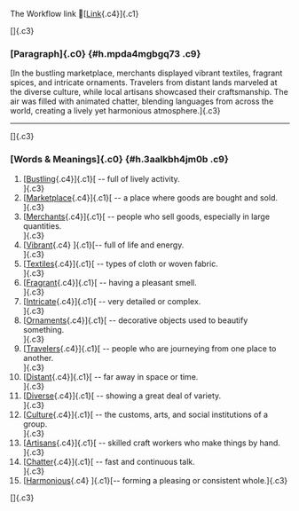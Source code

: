 The Workflow link
👏[[Link](https://www.google.com/url?q=http://www.google.com&sa=D&source=editors&ust=1758469109947148&usg=AOvVaw17rK8wwfmRJaWxpoN4NrbM){.c4}]{.c1}

[]{.c3}

### [Paragraph]{.c0} {#h.mpda4mgbgq73 .c9}

[In the bustling marketplace, merchants displayed vibrant textiles,
fragrant spices, and intricate ornaments. Travelers from distant lands
marveled at the diverse culture, while local artisans showcased their
craftsmanship. The air was filled with animated chatter, blending
languages from across the world, creating a lively yet harmonious
atmosphere.]{.c3}

------------------------------------------------------------------------

[]{.c3}

### [Words & Meanings]{.c0} {#h.3aalkbh4jm0b .c9}

1.  [[Bustling](https://www.google.com/url?q=http://www.google.com&sa=D&source=editors&ust=1758469109947831&usg=AOvVaw1DPxxpg2EFOKpg3X7mf3LJ){.c4}]{.c1}[ --
    full of lively activity.\
    ]{.c3}
2.  [[Marketplace](https://www.google.com/url?q=http://www.google.com&sa=D&source=editors&ust=1758469109947992&usg=AOvVaw0GWYkA91WdUZnnk0T0DS-q){.c4}]{.c1}[ --
    a place where goods are bought and sold.\
    ]{.c3}
3.  [[Merchants](https://www.google.com/url?q=http://www.google.com&sa=D&source=editors&ust=1758469109948115&usg=AOvVaw1N_gGGUgDLF6iGg4OEBP1p){.c4}]{.c1}[ --
    people who sell goods, especially in large quantities.\
    ]{.c3}
4.  [[Vibrant](https://www.google.com/url?q=http://www.google.com&sa=D&source=editors&ust=1758469109948257&usg=AOvVaw0F1XaFxmtSqPQYeeQiCTrj){.c4}
    ]{.c1}[-- full of life and energy.\
    ]{.c3}
5.  [[Textiles](https://www.google.com/url?q=http://www.google.com&sa=D&source=editors&ust=1758469109948350&usg=AOvVaw3R4ITLZCoULQQreQX0a6bU){.c4}]{.c1}[ --
    types of cloth or woven fabric.\
    ]{.c3}
6.  [[Fragrant](https://www.google.com/url?q=http://www.google.com&sa=D&source=editors&ust=1758469109948474&usg=AOvVaw3kHHxZapl6OQcgmdgWPwoE){.c4}]{.c1}[ --
    having a pleasant smell.\
    ]{.c3}
7.  [[Intricate](https://www.google.com/url?q=http://www.google.com&sa=D&source=editors&ust=1758469109948608&usg=AOvVaw2Egf_rfTwIVjCqJb02pw3g){.c4}]{.c1}[ --
    very detailed or complex.\
    ]{.c3}
8.  [[Ornaments](https://www.google.com/url?q=http://www.google.com&sa=D&source=editors&ust=1758469109948708&usg=AOvVaw0pLJLDxCLQ0yXj2TtmDkud){.c4}]{.c1}[ --
    decorative objects used to beautify something.\
    ]{.c3}
9.  [[Travelers](https://www.google.com/url?q=http://www.google.com&sa=D&source=editors&ust=1758469109948831&usg=AOvVaw1chPmh29CN2p4KEVYuaiSs){.c4}]{.c1}[ --
    people who are journeying from one place to another.\
    ]{.c3}
10. [[Distant](https://www.google.com/url?q=http://www.google.com&sa=D&source=editors&ust=1758469109948946&usg=AOvVaw3-rwVounFdNOjd6TNW4jMu){.c4}]{.c1}[ --
    far away in space or time.\
    ]{.c3}
11. [[Diverse](https://www.google.com/url?q=http://www.google.com&sa=D&source=editors&ust=1758469109949041&usg=AOvVaw3xvQaIyo8Wd5HZAhaifNho){.c4}]{.c1}[ --
    showing a great deal of variety.\
    ]{.c3}
12. [[Culture](https://www.google.com/url?q=http://www.google.com&sa=D&source=editors&ust=1758469109949145&usg=AOvVaw0IV8skyREhlwTHXVyjulrO){.c4}]{.c1}[ --
    the customs, arts, and social institutions of a group.\
    ]{.c3}
13. [[Artisans](https://www.google.com/url?q=http://www.google.com&sa=D&source=editors&ust=1758469109949264&usg=AOvVaw1Os9PK5EXiVZQdF8gk4RmT){.c4}]{.c1}[ --
    skilled craft workers who make things by hand.\
    ]{.c3}
14. [[Chatter](https://www.google.com/url?q=http://www.google.com&sa=D&source=editors&ust=1758469109949377&usg=AOvVaw2-YoiGbWfIoYKtWnVUU5qL){.c4}]{.c1}[ --
    fast and continuous talk.\
    ]{.c3}
15. [[Harmonious](https://www.google.com/url?q=http://www.google.com&sa=D&source=editors&ust=1758469109949476&usg=AOvVaw0nFL0lfxZacxOs5SJBUPOJ){.c4}
    ]{.c1}[-- forming a pleasing or consistent whole.]{.c3}

[]{.c3}
